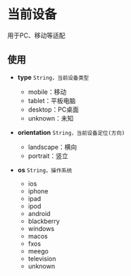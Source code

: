 # 当前设备

用于PC、移动等适配

## 使用

- **type** `String，当前设备类型`
  - mobile：移动
  - tablet：平板电脑
  - desktop：PC桌面
  - unknown：未知

- **orientation** `String，当前设备定位(方向)`
  - landscape：横向
  - portrait：竖立

- **os** `String，操作系统`
  - ios
  - iphone
  - ipad
  - ipod
  - android
  - blackberry
  - windows
  - macos
  - fxos
  - meego
  - television
  - unknown